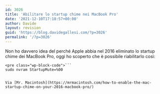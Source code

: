 ```yaml
---
id: 3026
title: 'Abilitare lo startup chime nei MacBook Pro'
date: '2021-12-10T17:18:57+00:00'
author: Davide
layout: revision
guid: 'https://blog.davidegallesi.com/?p=3026'
permalink: '/?p=3026'
---
```


Non ho davvero idea del perché Apple abbia nel 2016 eliminato lo startup chime dei MacBook Pro, oggi ho scoperto che è possibile riabilitarlo così:

```
<pre class="wp-block-code">```
sudo nvram StartupMute=%00
```
```

Via [Mr. Macintosh](https://mrmacintosh.com/how-to-enable-the-mac-startup-chime-on-your-2016-macbook-pro/)